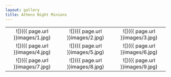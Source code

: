 ```yaml
---
layout: gallery
title: Athens Night Minions
---
```


| | | |
| :-: | :-: | :-: |
|![]({{ page.url }}images/1.jpg) | ![]({{ page.url }}images/2.jpg) | ![]({{ page.url }}images/3.jpg)|
|![]({{ page.url }}images/4.jpg) | ![]({{ page.url }}images/5.jpg) | ![]({{ page.url }}images/6.jpg)|
|![]({{ page.url }}images/7.jpg) | ![]({{ page.url }}images/8.jpg) | ![]({{ page.url }}images/9.jpg)|